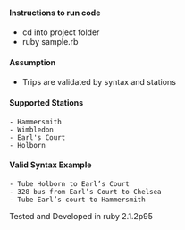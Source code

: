 #### Instructions to run code

 - cd into project folder
 - ruby sample.rb

#### Assumption
   - Trips are validated by syntax and stations


#### Supported Stations
	- Hammersmith
	- Wimbledon
	- Earl's Court
	- Holborn

#### Valid Syntax Example
	- Tube Holborn to Earl’s Court
	- 328 bus from Earl’s Court to Chelsea
    - Tube Earl’s court to Hammersmith

Tested and Developed in ruby 2.1.2p95